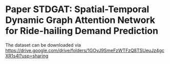 # Paper STDGAT: Spatial-Temporal Dynamic Graph Attention Network for Ride-hailing Demand Prediction

The dataset can be downloaded via https://drive.google.com/drive/folders/1GOvJ9SmeFzWTFzQ8TSUeuJz4gcXR1s4l?usp=sharing